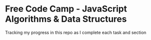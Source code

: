 # Free Code Camp - JavaScript Algorithms & Data Structures
Tracking my progress in this repo as I complete each task and section